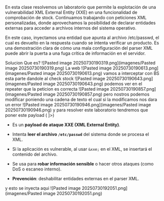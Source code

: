 En esta clase resolvemos un laboratorio que permite la explotación de una vulnerabilidad XML External Entity (XXE) en una funcionalidad de comprobación de stock. Continuamos trabajando con peticiones XML personalizadas, donde aprovechamos la posibilidad de declarar entidades externas para acceder a archivos internos del sistema operativo.

En este caso, inyectamos una entidad que apunta al archivo /etc/passwd, el cual es devuelto en la respuesta cuando se intenta verificar un producto. Es una demostración clara de cómo una mala configuración del parser XML puede abrir la puerta a una fuga crítica de información en el servidor.

Solucion
Que es?
![Pasted image 20250730190319.png](imagenes/Pasted image 20250730190319.png)
La web
![Pasted image 20250730190613.png](imagenes/Pasted image 20250730190613.png)
vamos a interceptar con BS esta parte dandole al check stock
![Pasted image 20250730190643.png](imagenes/Pasted image 20250730190643.png)
podemos ver en el repeater que la peticion es correcta
![Pasted image 20250730190857.png](imagenes/Pasted image 20250730190857.png)
pero nostros podemos modificar poniendo una cadena de texto el cual si la modificamos nos dara un error
![Pasted image 20250730190946.png](imagenes/Pasted image 20250730190946.png)
y para resolver este laboratorio tendremos que poner este payload (<!DOCTYPE test [ <!ENTITY xxe SYSTEM "file:///etc/passwd"> ]>)
- Es un **payload de ataque XXE (XML External Entity)**.
    
- Intenta **leer el archivo `/etc/passwd`** del sistema donde se procesa el XML.
    
- Si la aplicación es vulnerable, al usar `&xxe;` en el XML, se insertará el contenido del archivo.
    
- Se usa para **robar información sensible** o hacer otros ataques (como DoS o escaneo interno).
    
- **Prevención**: deshabilitar entidades externas en el parser XML.

y esto se inyecta aqui
![Pasted image 20250730192051.png](imagenes/Pasted image 20250730192051.png)

